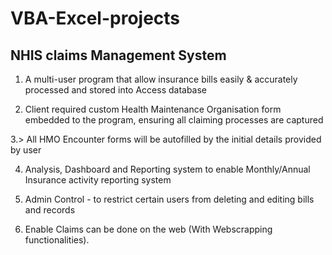 # VBA-Excel-projects
## NHIS claims Management System

 1. A multi-user program that allow insurance bills easily & accurately processed and stored into Access database
 > 
 2. Client required custom Health Maintenance Organisation form embedded to the program, ensuring all claiming processes are captured
 > 
 3.> All HMO Encounter forms will be autofilled by the initial details provided by user
 > 
 4. Analysis, Dashboard and Reporting system to enable Monthly/Annual Insurance activity reporting system
 > 
 5. Admin Control - to restrict certain users from deleting and editing bills and records 
 > 
 6. Enable Claims can be done on the web (With Webscrapping functionalities).


